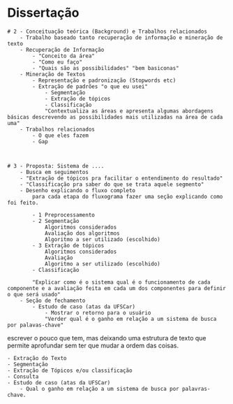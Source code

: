 # Dissertação

	# 2 - Conceituação teórica (Background) e Trabalhos relacionados
		- Trabalho baseado tanto recuperação de informação e mineração de texto
		- Recuperação de Informação
			- "Conceito da área"
			- "Como eu faço"
			- "Quais são as possibilidades" "bem basiconas"
		- Mineração de Textos
			- Representação e padronização (Stopwords etc)
			- Extração de padrões "o que eu usei"
				- Segmentação
				- Extração de tópicos
				- Classificação
				"Contextualiza as áreas e apresenta algumas abordagens básicas descrevendo as possibilidades mais utilizadas na área de cada uma"
		- Trabalhos relacionados 
			- O que eles fazem
			- Gap



	# 3 - Proposta: Sistema de ....
		- Busca em seguimentos
		- "Extração de tópicos pra facilitar o entendimento do resultado"
		- "Classificação pra saber do que se trata aquele segmento"
		- Desenho explicando o fluxo completo
			para cada etapa do fluxograma fazer uma seção explicando como foi feito.
		
			- 1 Preprocessamento
			- 2 Segmentação 
				Algoritmos considerados
				Avaliação dos algoritmos
				Algoritmo a ser utilizado (escolhido)
			- 3 Extração de tópicos
				Algoritmos considerados
				Avaliação 
				Algoritmo a ser utilizado (escolhido)
			- Classificação

			"Explicar como é o sistema qual é o funcionamento de cada componente e a avaliação feita em cada um dos componentes para definir o que será usado"
		- Seção de fechamento
			- Estudo de caso (atas da UFSCar)
				- Mostrar o retorno para o usuário
				"Verder qual é o ganho em relação a um sistema de busca por palavas-chave"

				

escrever o pouco que tem, mas deixando uma estrutura de texto que permite aprofundar sem ter que mudar a ordem das coisas.


	- Extração do Texto
	- Segmentação
	- Extração de Tópicos e/ou classificação
	- Consulta
	- Estudo de caso (atas da UFSCar)
		- Qual o ganho em relação a um sistema de busca por palavras-chave.
	






